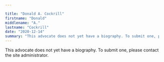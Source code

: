 ```yaml
---

title: "Donald A. Cockrill"
firstname: "Donald"
middlename: "A."
lastname: "Cockrill"
date: "2020-12-14"
summary: "This advocate does not yet have a biography. To submit one, please contact the site administrator."
---
```

This advocate does not yet have a biography. To submit one, please contact the site administrator.

